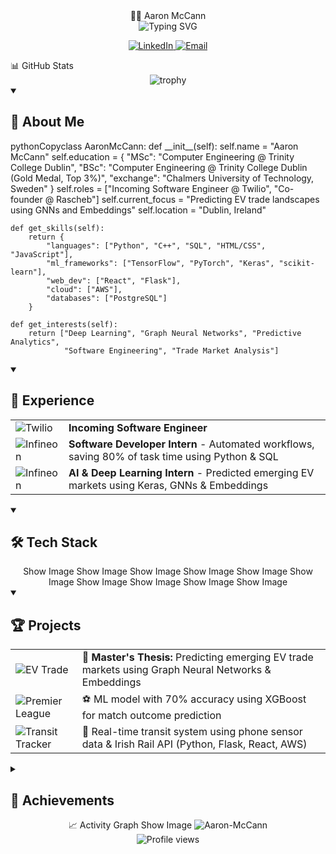 <div align="center">👨‍💻 Aaron McCann</div>
<div align="center">
  <img src="https://readme-typing-svg.herokuapp.com?font=Fira+Code&pause=1000&color=41B883&width=435&lines=Machine+Learning+Engineer;MSc+Computer+Engineering+@+Trinity;Deep+Learning+%26+Graph+Neural+Networks;Incoming+Software+Engineer+@+Twilio" alt="Typing SVG" />
</div>
<p align="center">
  <a href="https://linkedin.com/in/aaron-mccann-">
    <img src="https://img.shields.io/badge/LinkedIn-0077B5?style=for-the-badge&logo=linkedin&logoColor=white" alt="LinkedIn"/>
  </a>
  <a href="mailto:aaronmccann560@gmail.com">
    <img src="https://img.shields.io/badge/Email-D14836?style=for-the-badge&logo=gmail&logoColor=white" alt="Email"/>
  </a>
</p>
📊 GitHub Stats
<div align="center">
  <img src="https://github-profile-trophy.vercel.app/?username=Aaron-McCann&theme=nord&column=7" alt="trophy" />
</div>
<details open>
<summary><h2>🧠 About Me</h2></summary>
pythonCopyclass AaronMcCann:
    def __init__(self):
        self.name = "Aaron McCann"
        self.education = {
            "MSc": "Computer Engineering @ Trinity College Dublin",
            "BSc": "Computer Engineering @ Trinity College Dublin (Gold Medal, Top 3%)",
            "exchange": "Chalmers University of Technology, Sweden"
        }
        self.roles = ["Incoming Software Engineer @ Twilio", "Co-founder @ Rascheb"]
        self.current_focus = "Predicting EV trade landscapes using GNNs and Embeddings"
        self.location = "Dublin, Ireland"
        
    def get_skills(self):
        return {
            "languages": ["Python", "C++", "SQL", "HTML/CSS", "JavaScript"],
            "ml_frameworks": ["TensorFlow", "PyTorch", "Keras", "scikit-learn"],
            "web_dev": ["React", "Flask"],
            "cloud": ["AWS"],
            "databases": ["PostgreSQL"]
        }
        
    def get_interests(self):
        return ["Deep Learning", "Graph Neural Networks", "Predictive Analytics", 
                "Software Engineering", "Trade Market Analysis"]
</details>
<details open>
<summary><h2>🚀 Experience</h2></summary>
<table>
  <tr>
    <td><img src="https://img.shields.io/badge/Twilio-F22F46?style=flat-square&logo=twilio&logoColor=white" alt="Twilio"/></td>
    <td><b>Incoming Software Engineer</b></td>
  </tr>
  <tr>
    <td><img src="https://img.shields.io/badge/Infineon-0099FF?style=flat-square&logo=infineon&logoColor=white" alt="Infineon"/></td>
    <td><b>Software Developer Intern</b> - Automated workflows, saving 80% of task time using Python & SQL</td>
  </tr>
  <tr>
    <td><img src="https://img.shields.io/badge/Infineon-0099FF?style=flat-square&logo=infineon&logoColor=white" alt="Infineon"/></td>
    <td><b>AI & Deep Learning Intern</b> - Predicted emerging EV markets using Keras, GNNs & Embeddings</td>
  </tr>
</table>
</details>
<details open>
<summary><h2>🛠️ Tech Stack</h2></summary>
<div align="center">
Show Image
Show Image
Show Image
Show Image
Show Image
Show Image
Show Image
Show Image
Show Image
Show Image
</div>
</details>
<details open>
<summary><h2>🏆 Projects</h2></summary>
<table>
  <tr>
    <td><img src="https://img.shields.io/badge/-EV_Trade_Prediction-41B883?style=flat-square" alt="EV Trade"/></td>
    <td>🔮 <b>Master's Thesis:</b> Predicting emerging EV trade markets using Graph Neural Networks & Embeddings</td>
  </tr>
  <tr>
    <td><img src="https://img.shields.io/badge/-Premier_League_Predictor-41B883?style=flat-square" alt="Premier League"/></td>
    <td>⚽ ML model with 70% accuracy using XGBoost for match outcome prediction</td>
  </tr>
  <tr>
    <td><img src="https://img.shields.io/badge/-Public_Transit_Tracker-41B883?style=flat-square" alt="Transit Tracker"/></td>
    <td>🚆 Real-time transit system using phone sensor data & Irish Rail API (Python, Flask, React, AWS)</td>
  </tr>
</table>
</details>
<details>
<summary><h2>🏅 Achievements</h2></summary>

🎖️ Gold Medal for Academic Excellence (Top 3%) at Trinity College Dublin
🌟 UNITECH International Fellowship - Prestigious program for top 4% of Trinity Engineering students
📚 Book Prize for Academic Excellence (2021, 2022)
🏆 Trinity Employability Award (2022)

</details>
<div align="center">
📈 Activity Graph
Show Image
  <img src="https://github-readme-streak-stats.herokuapp.com/?user=Aaron-McCann&theme=nord" alt="Aaron-McCann" />
</div>

<div align="center">
  <img src="https://komarev.com/ghpvc/?username=Aaron-McCann&label=Profile%20views&color=41B883&style=flat" alt="Profile views" />
</div>
